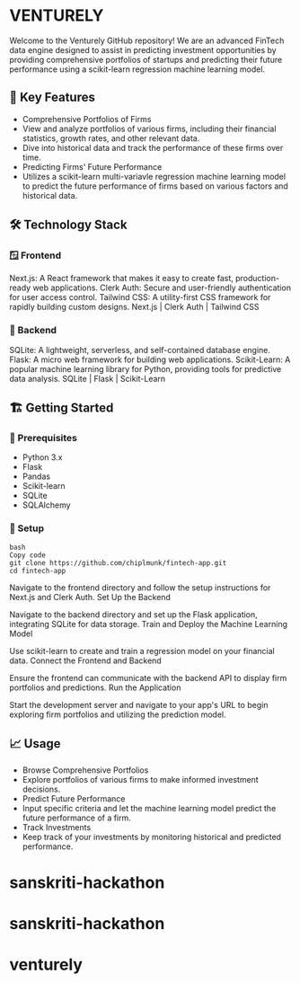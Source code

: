 # VENTURELY
Welcome to the Venturely GitHub repository! We are an advanced FinTech data engine designed to assist in predicting investment opportunities by providing comprehensive portfolios of startups and predicting their future performance using a scikit-learn regression machine learning model.

## 🚀 Key Features
- Comprehensive Portfolios of Firms
- View and analyze portfolios of various firms, including their financial statistics, growth rates, and other relevant data.
- Dive into historical data and track the performance of these firms over time.
- Predicting Firms' Future Performance
- Utilizes a scikit-learn multi-variavle regression machine learning model to predict the future performance of firms based on various factors and historical data.
## 🛠️ Technology Stack
### 🪟 Frontend
Next.js: A React framework that makes it easy to create fast, production-ready web applications.
Clerk Auth: Secure and user-friendly authentication for user access control.
Tailwind CSS: A utility-first CSS framework for rapidly building custom designs.
Next.js | Clerk Auth | Tailwind CSS
### 🚪 Backend
SQLite: A lightweight, serverless, and self-contained database engine.
Flask: A micro web framework for building web applications.
Scikit-Learn: A popular machine learning library for Python, providing tools for predictive data analysis.
SQLite | Flask | Scikit-Learn

## 🏗️ Getting Started
### 📒 Prerequisites
- Python 3.x
- Flask
- Pandas
- Scikit-learn
- SQLite
- SQLAlchemy
### 📇 Setup
```
bash
Copy code
git clone https://github.com/chiplmunk/fintech-app.git
cd fintech-app
```
Navigate to the frontend directory and follow the setup instructions for Next.js and Clerk Auth.
Set Up the Backend

Navigate to the backend directory and set up the Flask application, integrating SQLite for data storage.
Train and Deploy the Machine Learning Model

Use scikit-learn to create and train a regression model on your financial data.
Connect the Frontend and Backend

Ensure the frontend can communicate with the backend API to display firm portfolios and predictions.
Run the Application

Start the development server and navigate to your app's URL to begin exploring firm portfolios and utilizing the prediction model.
## 📈 Usage
- Browse Comprehensive Portfolios
- Explore portfolios of various firms to make informed investment decisions.
- Predict Future Performance
- Input specific criteria and let the machine learning model predict the future performance of a firm.
- Track Investments
- Keep track of your investments by monitoring historical and predicted performance.
# sanskriti-hackathon
# sanskriti-hackathon
# venturely
